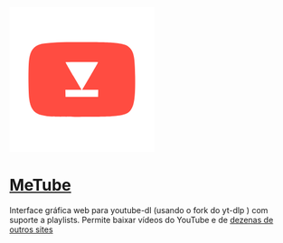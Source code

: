 
![alt text](image.png) 
# [MeTube](https://github.com/alexta69/metube?tab=readme-ov-file) 
Interface gráfica web para youtube-dl (usando o fork do yt-dlp ) com suporte a playlists. Permite baixar vídeos do YouTube e de [dezenas de outros sites](https://github.com/yt-dlp/yt-dlp/blob/master/supportedsites.md)